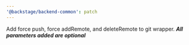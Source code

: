 ```yaml
---
'@backstage/backend-common': patch
---
```


Add force push, force addRemote, and deleteRemote to git wrapper. **_All parameters added are optional_**
